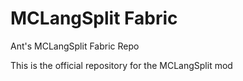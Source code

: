 # MCLangSplit Fabric
Ant's MCLangSplit Fabric Repo

This is the official repository for the MCLangSplit mod
